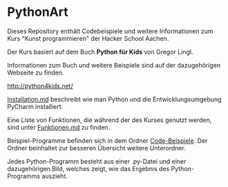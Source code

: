 # PythonArt

Dieses Repository enthält Codebeispiele und weitere Informationen zum Kurs "Kunst programmieren" der Hacker School Aachen.

Der Kurs basiert auf dem Buch **Python für Kids** von Gregor Lingl.

Informationen zum Buch und weitere Beispiele sind auf der dazugehörigen Webseite zu finden.

<http://python4kids.net/>

[Installation.md](Installation.md) beschreibt wie man Python und die Entwicklungsumgebung PyCharm installiert.

Eine Liste von Funktionen, die während der des Kurses genutzt werden, sind unter [Funktionen.md](Funktion.md) zu finden.

Beispiel-Programme befinden sich in dem Ordner [Code-Beispiele](../../tree/master/Code-Beispiele). Der Ordner beinhaltet zur besseren Übersicht weitere Unterordner.

Jedes Python-Programm besteht aus einer .py-Datei und einer dazugehörigen Bild, welches zeigt, wie das Ergebnis des Python-Programms auszieht.
